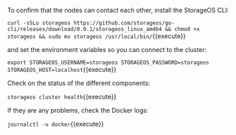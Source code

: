 To confirm that the nodes can contact each other, install the StorageOS CLI:

`curl -sSLo storageos https://github.com/storageos/go-cli/releases/download/0.9.1/storageos_linux_amd64 && chmod +x storageos && sudo mv storageos /usr/local/bin/`{{execute}}

and set the environment variables so you can connect to the cluster:

`export STORAGEOS_USERNAME=storageos STORAGEOS_PASSWORD=storageos STORAGEOS_HOST=localhost`{{execute}}

Check on the status of the different components:

`storageos cluster health`{{execute}}

If they are any problems, check the Docker logs:

`journalctl -u docker`{{execute}}
